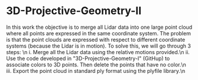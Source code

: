 # 3D-Projective-Geometry-II
In this work the objective is to merge all Lidar data into one large point cloud where all points are expressed in the same coordinate system. The problem is that the point clouds are expressed with respect to different coordinate systems (because the Lidar is in motion). To solve this, we will go through 3 steps: \n
i.    Merge all the Lidar data using the relative motions provided.\n
ii.   Use the code developed in "3D-Projective-Geometry-I" (GitHup) to associate colors to 3D points. Then delete the points that have no color.\n       
iii.  Export the point cloud in standard ply format using the plyfile library.\n
